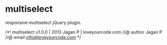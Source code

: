 multiselect
===========

responsive multiselect jQuery plugin.

/*! multiselect v1.0.0 | 2013 Jagan P | loveyourcode.com
//@ author Jagan P
//@ email info@loveyourcode.com
*/